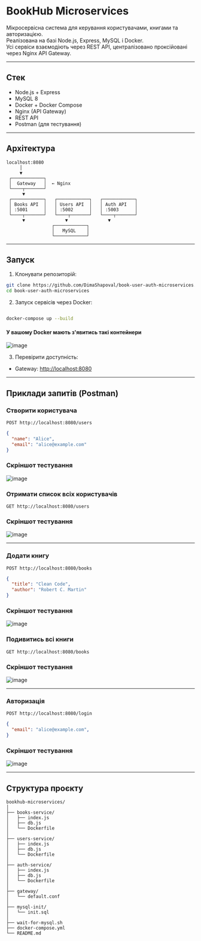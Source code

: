 # BookHub Microservices

Мікросервісна система для керування користувачами, книгами та авторизацією.  
Реалізована на базі Node.js, Express, MySQL і Docker.  
Усі сервіси взаємодіють через REST API, централізовано проксійовані через Nginx API Gateway.

---

## Стек

- Node.js + Express
- MySQL 8
- Docker + Docker Compose
- Nginx (API Gateway)
- REST API
- Postman (для тестування)

---

## Архітектура

```
localhost:8080
     │
     ▼
 ┌────────────┐
 │  Gateway   │  ← Nginx
 └────┬───────┘
      ▼
 ┌────────────┐   ┌────────────┐   ┌────────────┐
 │ Books API  │   │ Users API  │   │ Auth API   │
 │ :5001      │   │ :5002      │   │ :5003      │
 └────┬───────┘   └────┬───────┘   └────┬───────┘
      ▼               ▼               ▼
                 ┌────────────┐
                 │   MySQL    │
                 └────────────┘
```

---

## Запуск

1. Клонувати репозиторій:

```bash
git clone https://github.com/DimaShapoval/book-user-auth-microservices.git
cd book-user-auth-microservices
```

2.  Запуск сервісів через Docker:

```bash

docker-compose up --build
```
#### У вашому Docker мають з'явитись такі контейнери
![image](https://github.com/user-attachments/assets/44e63945-5a16-4943-8199-f13fee632fc3)


3.  Перевірити доступність:

- Gateway: [http://localhost:8080](http://localhost:8080)

---

##  Приклади запитів (Postman)

###  Створити користувача

```http
POST http://localhost:8080/users
```

```json
{
  "name": "Alice",
  "email": "alice@example.com"
}
```
### Скріншот тестування
![image](https://github.com/user-attachments/assets/89efc983-9c15-47da-89e3-10e3a6853256)


### Отримати список всіх користувачів

``` http
GET http://localhost:8080/users
```
### Скріншот тестування
![image](https://github.com/user-attachments/assets/fa1ca005-f1bd-4dcd-b624-128ea2e4e2d1)


---

###  Додати книгу

```http
POST http://localhost:8080/books
```

```json
{
  "title": "Clean Code",
  "author": "Robert C. Martin"
}
```
### Скріншот тестування
![image](https://github.com/user-attachments/assets/637c83ba-6c50-4242-9e42-f4e2e221ca7b)


### Подивитись всі книги

``` http
GET http://localhost:8080/books
```
### Скріншот тестування 
![image](https://github.com/user-attachments/assets/bbe6aa0b-e76e-4460-b413-fb357371517f)

---

###  Авторизація

```http
POST http://localhost:8080/login
```

```json
{
  "email": "alice@example.com",
}
```
### Скріншот тестування 
![image](https://github.com/user-attachments/assets/f51651b2-e382-450a-a5bd-6eadfa3672e7)


---

##  Структура проєкту

```
bookhub-microservices/
│
├── books-service/
│   ├── index.js
│   ├── db.js
│   └── Dockerfile
│
├── users-service/
│   ├── index.js
│   ├── db.js
│   └── Dockerfile
│
├── auth-service/
│   ├── index.js
│   ├── db.js
│   └── Dockerfile
│
├── gateway/
│   └── default.conf
│
├── mysql-init/
│   └── init.sql
│
├── wait-for-mysql.sh
├── docker-compose.yml
└── README.md
```
